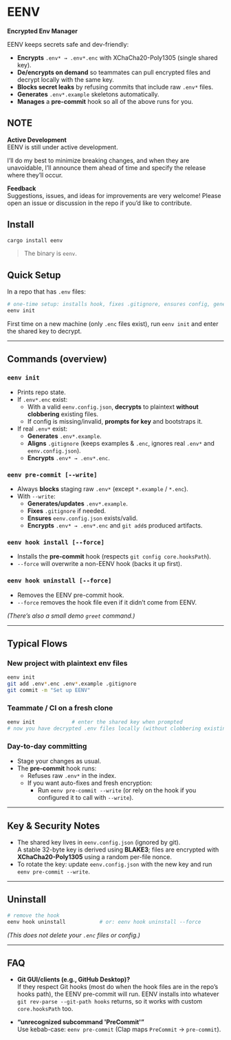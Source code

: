 # EENV
**Encrypted Env Manager**

EENV keeps secrets safe and dev-friendly:

- **Encrypts** `.env* → .env*.enc` with XChaCha20-Poly1305 (single shared key).
- **De/encrypts on demand** so teammates can pull encrypted files and decrypt locally with the same key.
- **Blocks secret leaks** by refusing commits that include raw `.env*` files.
- **Generates** `.env*.example` skeletons automatically.
- **Manages** a **pre-commit** hook so all of the above runs for you.

## NOTE
**Active Development**  
EENV is still under active development. 

I’ll do my best to minimize breaking changes, and when they are unavoidable, I’ll announce them ahead of time and specify the release where they’ll occur.  

**Feedback**  
Suggestions, issues, and ideas for improvements are very welcome! Please open an issue or discussion in the repo if you’d like to contribute.

## Install
```bash
cargo install eenv
```

> The binary is `eenv`.

## Quick Setup
In a repo that has `.env` files:
```bash
# one-time setup: installs hook, fixes .gitignore, ensures config, generates examples, encrypts
eenv init
```

First time on a new machine (only `.enc` files exist), run `eenv init` and enter the shared key to decrypt.

---

## Commands (overview)

### `eenv init`
- Prints repo state.
- If `.env*.enc` exist:
  - With a valid `eenv.config.json`, **decrypts** to plaintext **without clobbering** existing files.
  - If config is missing/invalid, **prompts for key** and bootstraps it.
- If real `.env*` exist:
  - **Generates** `.env*.example`.
  - **Aligns** `.gitignore` (keeps examples & `.enc`, ignores real `.env*` and `eenv.config.json`).
  - **Encrypts** `.env* → .env*.enc`.

### `eenv pre-commit [--write]`
- Always **blocks** staging raw `.env*` (except `*.example` / `*.enc`).
- With `--write`:
  - **Generates/updates** `.env*.example`.
  - **Fixes** `.gitignore` if needed.
  - **Ensures** `eenv.config.json` exists/valid.
  - **Encrypts** `.env* → .env*.enc` and `git add`s produced artifacts.

### `eenv hook install [--force]`
- Installs the **pre-commit** hook (respects `git config core.hooksPath`).
- `--force` will overwrite a non-EENV hook (backs it up first).

### `eenv hook uninstall [--force]`
- Removes the EENV pre-commit hook.
- `--force` removes the hook file even if it didn’t come from EENV.

*(There’s also a small demo `greet` command.)*

---

## Typical Flows

### New project with plaintext env files
```bash
eenv init
git add .env*.enc .env*.example .gitignore
git commit -m "Set up EENV"
```

### Teammate / CI on a fresh clone
```bash
eenv init            # enter the shared key when prompted
# now you have decrypted .env files locally (without clobbering existing ones)
```

### Day-to-day committing
- Stage your changes as usual.
- The **pre-commit** hook runs:
  - Refuses raw `.env*` in the index.
  - If you want auto-fixes and fresh encryption:
    - Run `eenv pre-commit --write` (or rely on the hook if you configured it to call with `--write`).

---

## Key & Security Notes
- The shared key lives in `eenv.config.json` (ignored by git).  
  A stable 32-byte key is derived using **BLAKE3**; files are encrypted with **XChaCha20-Poly1305** using a random per-file nonce.
- To rotate the key: update `eenv.config.json` with the new key and run `eenv pre-commit --write`.

---

## Uninstall
```bash
# remove the hook
eenv hook uninstall           # or: eenv hook uninstall --force
```
*(This does not delete your `.enc` files or config.)*

---

## FAQ
- **Git GUI/clients (e.g., GitHub Desktop)?**  
  If they respect Git hooks (most do when the hook files are in the repo’s hooks path), the EENV pre-commit will run. EENV installs into whatever `git rev-parse --git-path hooks` returns, so it works with custom `core.hooksPath` too.

- **“unrecognized subcommand 'PreCommit'”**  
  Use kebab-case: `eenv pre-commit` (Clap maps `PreCommit` → `pre-commit`).
